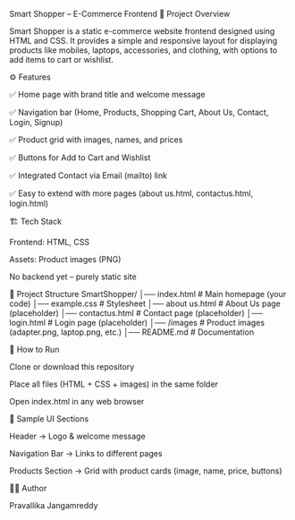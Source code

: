 Smart Shopper – E-Commerce Frontend
📌 Project Overview

Smart Shopper is a static e-commerce website frontend designed using HTML and CSS.
It provides a simple and responsive layout for displaying products like mobiles, laptops, accessories, and clothing, with options to add items to cart or wishlist.

⚙️ Features

✅ Home page with brand title and welcome message

✅ Navigation bar (Home, Products, Shopping Cart, About Us, Contact, Login, Signup)

✅ Product grid with images, names, and prices

✅ Buttons for Add to Cart and Wishlist

✅ Integrated Contact via Email (mailto) link

✅ Easy to extend with more pages (about us.html, contactus.html, login.html)

🏗️ Tech Stack

Frontend: HTML, CSS

Assets: Product images (PNG)

No backend yet – purely static site

📂 Project Structure
SmartShopper/
│── index.html        # Main homepage (your code)
│── example.css       # Stylesheet
│── about us.html     # About Us page (placeholder)
│── contactus.html    # Contact page (placeholder)
│── login.html        # Login page (placeholder)
│── /images           # Product images (adapter.png, laptop.png, etc.)
│── README.md         # Documentation

🚀 How to Run

Clone or download this repository

Place all files (HTML + CSS + images) in the same folder

Open index.html in any web browser

📸 Sample UI Sections

Header → Logo & welcome message

Navigation Bar → Links to different pages

Products Section → Grid with product cards (image, name, price, buttons)

👨‍💻 Author

Pravallika Jangamreddy
